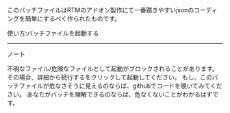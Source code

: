 このバッチファイルはRTMのアドオン製作にて一番躓きやすいjsonのコーディングを簡単にするべく作られたものです。

使い方:バッチファイルを起動する

----
ノート

不明なファイル/危険なファイルとして起動がブロックされることがあります。 その場合、詳細から続行するをクリックして起動してください。
もし、このバッチファイルが危なさそうに見えるのならば、githubでコードを覗いてみてください。 あなたがバッチを理解できるのならば、危なくないことがわかるはずです。
